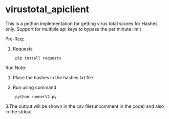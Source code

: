 # virustotal_apiclient
This is a python implementation for getting virus total scores for Hashes only.
Support for multiple api keys to bypass the per minute limit

Pre-Req:
  1. Requests
  
          pip install requests
 
Run Note:
  1. Place the hashes in the hashes.txt file 
  
  2. Run using command 
  
          python runnerV2.py
          
  3.The output will be shown in the csv file(uncomment in the code) and also in the stdout
  
  

